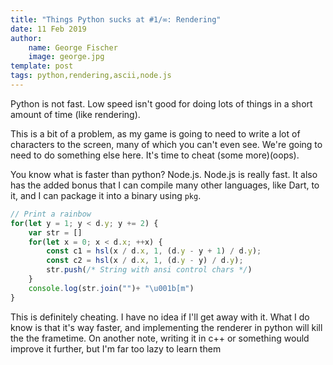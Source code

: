 ```yaml
---
title: "Things Python sucks at #1/∞: Rendering"
date: 11 Feb 2019
author:
    name: George Fischer
    image: george.jpg
template: post
tags: python,rendering,ascii,node.js
---
```

Python is not fast. Low speed isn't good for doing lots of things in a short amount of time (like rendering).

This is a bit of a problem, as my game is going to need to write a lot of characters to the screen, many of which you can't even see. We're going to need to do something else here. It's time to cheat (some more)(oops).

You know what is faster than python? Node.js. Node.js is really fast. It also has the added bonus that I can compile many other languages, like Dart, to it, and I can package it into a binary using `pkg`. 

```js
// Print a rainbow
for(let y = 1; y < d.y; y += 2) {
	var str = []
	for(let x = 0; x < d.x; ++x) {
		const c1 = hsl(x / d.x, 1, (d.y - y + 1) / d.y);
		const c2 = hsl(x / d.x, 1, (d.y - y) / d.y);
		str.push(/* String with ansi control chars */)
	}
	console.log(str.join("")+ "\u001b[m")
}
```

This is definitely cheating. I have no idea if I'll get away with it. What I do know is that it's way faster, and implementing the renderer in python will kill the the frametime. On another note, writing it in c++ or something would improve it further, but I'm far too lazy to learn them